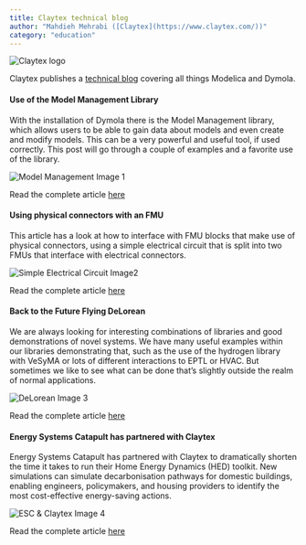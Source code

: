 ```yaml
---
title: Claytex technical blog
author: "Mahdieh Mehrabi ([Claytex](https://www.claytex.com/))"
category: "education"
---
```


![Claytex logo]( https://www.claytex.com/wp-content/uploads/2022/05/Claytex-TECHNIA-COMPANY-RGB-217-90.png "Claytex logo")

Claytex publishes a [technical blog](https://www.linkedin.com/showcase/our-technical-blog/) covering all things Modelica and Dymola.  


#### Use of the Model Management Library

With the installation of Dymola there is the Model Management library, which allows users to be able to gain data about models and even create and modify models. This can be a very powerful and useful tool, if used correctly. This post will go through a couple of examples and a favorite use of the library.

![Model Management Image 1]( https://www.claytex.com/wp-content/uploads/2023/06/Model-Management.png "Model Management Library Image1")

Read the complete article [here]( https://www.claytex.com/tech-blog/use-of-the-model-management-library/)


#### Using physical connectors with an FMU

This article has a look at how to interface with FMU blocks that make use of physical connectors, using a simple electrical circuit that is split into two FMUs that interface with electrical connectors. 

![Simple Electrical Circuit Image2]( https://www.claytex.com/wp-content/uploads/2023/06/Physical-Connectors-with-FMU.png " Physical Connectors Image2")

Read the complete article [here]( https://www.claytex.com/tech-blog/using-physical-connectors-with-an-fmu/)


#### Back to the Future Flying DeLorean

We are always looking for interesting combinations of libraries and good demonstrations of novel systems. We have many useful examples within our libraries demonstrating that, such as the use of the hydrogen library with VeSyMA or lots of different interactions to EPTL or HVAC. But sometimes we like to see what can be done that’s slightly outside the realm of normal applications. 

![DeLorean Image 3]( https://www.claytex.com/wp-content/uploads/2023/06/Delorean.png "DeLorean Image3")

Read the complete article [here]( https://www.claytex.com/tech-blog/back-to-the-future-flying-delorean/)


#### Energy Systems Catapult has partnered with Claytex

Energy Systems Catapult has partnered with Claytex to dramatically shorten the time it takes to run their Home Energy Dynamics (HED) toolkit. New simulations can simulate decarbonisation pathways for domestic buildings, enabling engineers, policymakers, and housing providers to identify the most cost-effective energy-saving actions. 

![ESC & Claytex Image 4]( https://www.claytex.com/wp-content/uploads/2023/06/ESC-Claytex.png "ESC & Claytex Image4")

Read the complete article [here]( https://www.claytex.com/news-and-events/energy-engineering-interview-claytex-and-energy-systems-catapult/)
